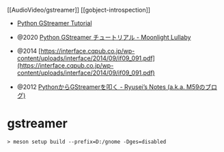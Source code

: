 [[AudioVideo/gstreamer]]
[[gobject-introspection]]

- [Python GStreamer Tutorial](http://brettviren.github.io/pygst-tutorial-org/pygst-tutorial.html)

- @2020 [Python GStreamer チュートリアル - Moonlight Lullaby](https://www.moonlight-lullaby.info/post/2020/06-17/)
- @2014 [https://interface.cqpub.co.jp/wp-content/uploads/interface/2014/09/if09_091.pdf](https://interface.cqpub.co.jp/wp-content/uploads/interface/2014/09/if09_091.pdf)
- @2012 [PythonからGStreamerを叩く - Ryusei’s Notes (a.k.a. M59のブログ)](https://mandel59.hateblo.jp/entry/2012/06/23/191507)


# gstreamer


```
> meson setup build --prefix=D:/gnome -Dges=disabled
```
